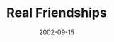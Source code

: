 ---
layout: music 
title: "Real Friendships"
series: "Living Out Loud"
date: 2002-09-15 
description: "What does it mean to live out loud?"
audio: "http://s3.amazonaws.com/crossroadsaudiomessages/Real%20Friendships.mp3"
audio-duration: "42:15"
src: "http://www.crossroads.net/players/media/series/bigscreen.outloud.jpg"
---